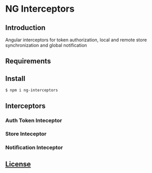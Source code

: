 # NG Interceptors

## Introduction
Angular interceptors for token authorization, local and remote store synchronization and global notification

## Requirements

## Install
```
$ npm i ng-interceptors
```

## Interceptors

### Auth Token Inteceptor

### Store Inteceptor

### Notification Inteceptor

## [License](./LICENSE.md)